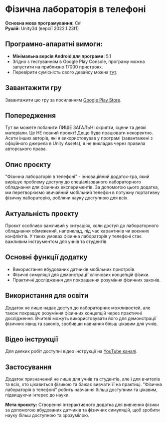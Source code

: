 # Фізична лабораторія в телефоні

**Основна мова програмування:** C#  
**Рушій:** Unity3d (версії 2022.1.23f1)

## Програмно-апаратні вимоги:

- **Мінімальна версія Android для програми:** 5.1
- Згідно з тестуванням в Google Play Console, програму можна запустити на приблизно 17000 пристроях.
- Перевірити сумісність свого девайсу можна [тут](https://yegmina.github.io/physics/devices.csv).

## Завантажити гру

Завантажити цю гру за посиланням [Google Play Store](https://play.google.com/store/apps/details?id=com.Yegmina.PhyLabPhone).

## Попередження
Тут ви можете побачити ЛИШЕ ЗАГАЛЬНІ скрипти, сцени та деякі матеріали. Це НЕ повний проект! Дещо буде працювати некоректно. Асети інших авторів, які я використовував у програмі (завантажені з офіційного джерела в Unity Assets), я не викладав через правила авторського права.

## Опис проєкту

"Фізична лабораторія в телефоні" - інноваційний додаток-гра, який вирішує проблему доступу до спеціалізованого лабораторного обладнання для фізичних експериментів. За допомогою цього додатка, ми перетворюємо звичайний мобільний телефон в потужну портативну фізичну лабораторію, роблячи науку доступною для всіх.

## Актуальність проєкту

Проєкт особливо важливий у ситуаціях, коли доступ до лабораторного обладнання обмежений, наприклад, під час карантинів чи воєнних конфліктів. У таких умовах фізична лабораторія у телефоні стає важливим інструментом для учнів та студентів.

## Основні функції додатку

- Використання вбудованих датчиків мобільних пристроїв.
- Фізичні симуляції для демонстрації ключових концепцій фізики.
- Практичні дослідження для покращення розуміння фізичних законів.

## Використання для освіти

Додаток не лише надає доступ до лабораторних можливостей, але також покращує розуміння фізичних концепцій через практичні дослідження. Вчителі можуть використовувати його для демонстрації фізичних явищ та законів, зробивши навчання більш цікавим для учнів.

## Відео інструкції

Для деяких робіт доступні відео інструкції на [YouTube каналі](https://www.youtube.com/channel/UCboaD23ldsinfPbKxjfI0ng).

## Застосування

Додаток призначений не лише для учнів та студентів, але і для вчителів та всіх, хто цікавиться фізикою та бажає вивчати її на практиці. "Фізична лабораторія в телефоні" робить навчання більш доступним та цікавим, підвищуючи інтерес до науки.

**Мета проєкту:** Створення інтерактивного додатка для вивчення фізики за допомогою вбудованих датчиків та фізичних симуляцій, щоб зробити науку більш доступною та зрозумілою.

